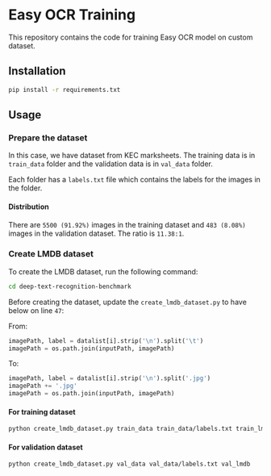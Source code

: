 # Easy OCR Training

This repository contains the code for training Easy OCR model on custom dataset.

## Installation

```bash
pip install -r requirements.txt
```

## Usage

### Prepare the dataset

In this case, we have dataset from KEC marksheets. The training data is in `train_data` folder and the validation data is in `val_data` folder.

Each folder has a `labels.txt` file which contains the labels for the images in the folder.

#### Distribution

There are `5500 (91.92%)` images in the training dataset and `483 (8.08%)` images in the validation dataset. The ratio is `11.38:1`.


### Create LMDB dataset

To create the LMDB dataset, run the following command:

```bash
cd deep-text-recognition-benchmark
```

Before creating the dataset, update the `create_lmdb_dataset.py` to have below on line `47`:

From:

```python
imagePath, label = datalist[i].strip('\n').split('\t')
imagePath = os.path.join(inputPath, imagePath)
```

To:

```python
imagePath, label = datalist[i].strip('\n').split('.jpg')
imagePath += '.jpg'
imagePath = os.path.join(inputPath, imagePath)
```

#### For training dataset

```bash
python create_lmdb_dataset.py train_data train_data/labels.txt train_lmdb
```

#### For validation dataset

```bash
python create_lmdb_dataset.py val_data val_data/labels.txt val_lmdb
```